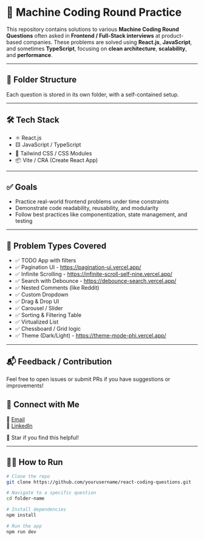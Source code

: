 # 🚀 Machine Coding Round Practice

This repository contains solutions to various **Machine Coding Round Questions** often asked in **Frontend / Full-Stack interviews** at product-based companies. These problems are solved using **React.js**, **JavaScript**, and sometimes **TypeScript**, focusing on **clean architecture**, **scalability**, and **performance**.

---

## 📁 Folder Structure

Each question is stored in its own folder, with a self-contained setup.


---

## 🛠️ Tech Stack

- ⚛️ React.js
- 🟨 JavaScript / TypeScript
- 💅 Tailwind CSS / CSS Modules
- 📦 Vite / CRA (Create React App)

---

## ✅ Goals

- Practice real-world frontend problems under time constraints
- Demonstrate code readability, reusability, and modularity
- Follow best practices like componentization, state management, and testing

---

## 📌 Problem Types Covered

- ✅ TODO App with filters
- ✅ Pagination UI - https://pagination-ui.vercel.app/
- ✅ Infinite Scrolling - https://infinite-scroll-self-nine.vercel.app/
- ✅ Search with Debounce - https://debounce-search.vercel.app/
- ✅ Nested Comments (like Reddit)
- ✅ Custom Dropdown
- ✅ Drag & Drop UI
- ✅ Carousel / Slider
- ✅ Sorting & Filtering Table
- ✅ Virtualized List
- ✅ Chessboard / Grid logic
- ✅ Theme (Dark/Light) - https://theme-mode-phi.vercel.app/

---
## 📬 Feedback / Contribution
Feel free to open issues or submit PRs if you have suggestions or improvements!

## 🔗 Connect with Me

📧 [Email](mailto:abhishekbharti91550@gmail.com)  
💼 [LinkedIn](https://www.linkedin.com/in/abhishek-bharti-/)


🌟 Star if you find this helpful!

---
## 🧑‍💻 How to Run

```bash
# Clone the repo
git clone https://github.com/yourusername/react-coding-questions.git

# Navigate to a specific question
cd folder-name

# Install dependencies
npm install

# Run the app
npm run dev

